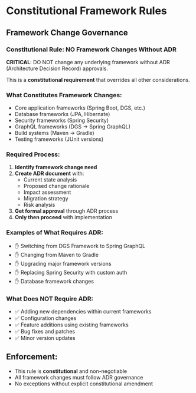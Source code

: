 # Constitutional Framework Rules

## Framework Change Governance

### Constitutional Rule: NO Framework Changes Without ADR
**CRITICAL**: DO NOT change any underlying framework without ADR (Architecture Decision Record) approvals.

This is a **constitutional requirement** that overrides all other considerations.

### What Constitutes Framework Changes:
- Core application frameworks (Spring Boot, DGS, etc.)
- Database frameworks (JPA, Hibernate)
- Security frameworks (Spring Security)
- GraphQL frameworks (DGS → Spring GraphQL)
- Build systems (Maven → Gradle)
- Testing frameworks (JUnit versions)

### Required Process:
1. **Identify framework change need**
2. **Create ADR document** with:
   - Current state analysis
   - Proposed change rationale
   - Impact assessment
   - Migration strategy
   - Risk analysis
3. **Get formal approval** through ADR process
4. **Only then proceed** with implementation

### Examples of What Requires ADR:
- ✋ Switching from DGS Framework to Spring GraphQL
- ✋ Changing from Maven to Gradle
- ✋ Upgrading major framework versions
- ✋ Replacing Spring Security with custom auth
- ✋ Database framework changes

### What Does NOT Require ADR:
- ✅ Adding new dependencies within current frameworks
- ✅ Configuration changes
- ✅ Feature additions using existing frameworks
- ✅ Bug fixes and patches
- ✅ Minor version updates

## Enforcement:
- This rule is **constitutional** and non-negotiable
- All framework changes must follow ADR governance
- No exceptions without explicit constitutional amendment